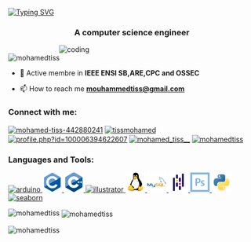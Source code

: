 [![Typing SVG](https://readme-typing-svg.demolab.com?font=Fira+Code&duration=4000&pause=300&width=435&lines=Hello%2C+there!++%F0%9F%91%8B;This+is+Mohamed+Tiss;Nice+to+meet+you)](https://git.io/typing-svg)
<h3 align="center">A computer science engineer</h3>
<img align="right" alt="coding" width="400" src="https://www.web24zone.com/wp-content/uploads/2022/10/46207-programmer-1.gif">
<p align="left"> <img src="https://komarev.com/ghpvc/?username=mohamedtiss&label=Profile%20views&color=0e75b6&style=flat" alt="mohamedtiss" /> </p>

- 💬 Active membre in **IEEE ENSI SB,ARE,CPC and OSSEC**

- 📫 How to reach me **mouhammedtiss@gmail.com**

<h3 align="left">Connect with me:</h3>
<p align="left">
<a href="https://linkedin.com/in/mohamed-tiss-442880241" target="blank"><img align="center" src="https://raw.githubusercontent.com/rahuldkjain/github-profile-readme-generator/master/src/images/icons/Social/linked-in-alt.svg" alt="mohamed-tiss-442880241" height="30" width="40" /></a>
<a href="https://kaggle.com/tissmohamed" target="blank"><img align="center" src="https://raw.githubusercontent.com/rahuldkjain/github-profile-readme-generator/master/src/images/icons/Social/kaggle.svg" alt="tissmohamed" height="30" width="40" /></a>
<a href="https://fb.com/profile.php?id=100006394622607" target="blank"><img align="center" src="https://raw.githubusercontent.com/rahuldkjain/github-profile-readme-generator/master/src/images/icons/Social/facebook.svg" alt="profile.php?id=100006394622607" height="30" width="40" /></a>
<a href="https://instagram.com/mohamed_tiss__" target="blank"><img align="center" src="https://raw.githubusercontent.com/rahuldkjain/github-profile-readme-generator/master/src/images/icons/Social/instagram.svg" alt="mohamed_tiss__" height="30" width="40" /></a>
<a href="https://codeforces.com/profile/mohamedtiss" target="blank"><img align="center" src="https://raw.githubusercontent.com/rahuldkjain/github-profile-readme-generator/master/src/images/icons/Social/codeforces.svg" alt="mohamedtiss" height="30" width="40" /></a>
</p>

<h3 align="left">Languages and Tools:</h3>
<p align="left"> <a href="https://www.arduino.cc/" target="_blank" rel="noreferrer"> <img src="https://cdn.worldvectorlogo.com/logos/arduino-1.svg" alt="arduino" width="40" height="40"/> </a> <a href="https://www.cprogramming.com/" target="_blank" rel="noreferrer"> <img src="https://raw.githubusercontent.com/devicons/devicon/master/icons/c/c-original.svg" alt="c" width="40" height="40"/> </a> <a href="https://www.w3schools.com/cpp/" target="_blank" rel="noreferrer"> <img src="https://raw.githubusercontent.com/devicons/devicon/master/icons/cplusplus/cplusplus-original.svg" alt="cplusplus" width="40" height="40"/> </a> <a href="https://www.adobe.com/in/products/illustrator.html" target="_blank" rel="noreferrer"> <img src="https://www.vectorlogo.zone/logos/adobe_illustrator/adobe_illustrator-icon.svg" alt="illustrator" width="40" height="40"/> </a> <a href="https://www.linux.org/" target="_blank" rel="noreferrer"> <img src="https://raw.githubusercontent.com/devicons/devicon/master/icons/linux/linux-original.svg" alt="linux" width="40" height="40"/> </a> <a href="https://www.mysql.com/" target="_blank" rel="noreferrer"> <img src="https://raw.githubusercontent.com/devicons/devicon/master/icons/mysql/mysql-original-wordmark.svg" alt="mysql" width="40" height="40"/> </a> <a href="https://pandas.pydata.org/" target="_blank" rel="noreferrer"> <img src="https://raw.githubusercontent.com/devicons/devicon/2ae2a900d2f041da66e950e4d48052658d850630/icons/pandas/pandas-original.svg" alt="pandas" width="40" height="40"/> </a> <a href="https://www.photoshop.com/en" target="_blank" rel="noreferrer"> <img src="https://raw.githubusercontent.com/devicons/devicon/master/icons/photoshop/photoshop-line.svg" alt="photoshop" width="40" height="40"/> </a> <a href="https://www.python.org" target="_blank" rel="noreferrer"> <img src="https://raw.githubusercontent.com/devicons/devicon/master/icons/python/python-original.svg" alt="python" width="40" height="40"/> </a> <a href="https://seaborn.pydata.org/" target="_blank" rel="noreferrer"> <img src="https://seaborn.pydata.org/_images/logo-mark-lightbg.svg" alt="seaborn" width="40" height="40"/> </a> </p>

<p><img align="left" src="https://github-readme-stats.vercel.app/api/top-langs?username=mohamedtiss&show_icons=true&locale=en&layout=compact" alt="mohamedtiss" /></p>

<p>&nbsp;<img align="center" src="https://github-readme-stats.vercel.app/api?username=mohamedtiss&show_icons=true&locale=en" alt="mohamedtiss" /></p>

<p><img align="center" src="https://github-readme-streak-stats.herokuapp.com/?user=mohamedtiss&" alt="mohamedtiss" /></p>
